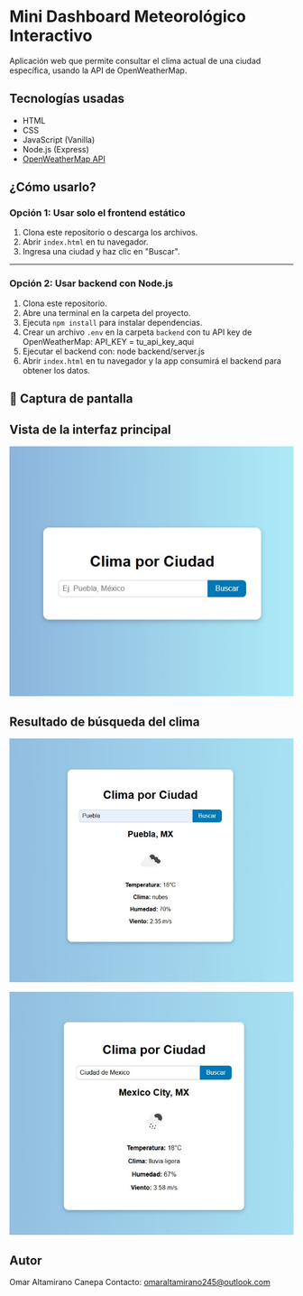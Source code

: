 # Mini Dashboard Meteorológico Interactivo

Aplicación web que permite consultar el clima actual de una ciudad específica, usando la API de OpenWeatherMap.

## Tecnologías usadas

- HTML
- CSS
- JavaScript (Vanilla)
- Node.js (Express)
- [OpenWeatherMap API](https://openweathermap.org/api)

## ¿Cómo usarlo?

### Opción 1: Usar solo el frontend estático

1. Clona este repositorio o descarga los archivos.
2. Abrir `index.html` en tu navegador.
3. Ingresa una ciudad y haz clic en "Buscar".

---

### Opción 2: Usar backend con Node.js

1. Clona este repositorio.
2. Abre una terminal en la carpeta del proyecto.
3. Ejecuta `npm install` para instalar dependencias.
4. Crear un archivo `.env` en la carpeta `backend` con tu API key de OpenWeatherMap: API_KEY = tu_api_key_aqui
5. Ejecutar el backend con: node backend/server.js
6. Abrir `index.html` en tu navegador y la app consumirá el backend para obtener los datos.

## 📸 Captura de pantalla

## Vista de la interfaz principal

![Interfaz principal](./images/captura1.jpg)

## Resultado de búsqueda del clima

![Clima consultado](./images/captura2.jpg)

![Clima consultado](./images/captura4.jpg)

## Autor

Omar Altamirano Canepa
Contacto: omaraltamirano245@outlook.com
